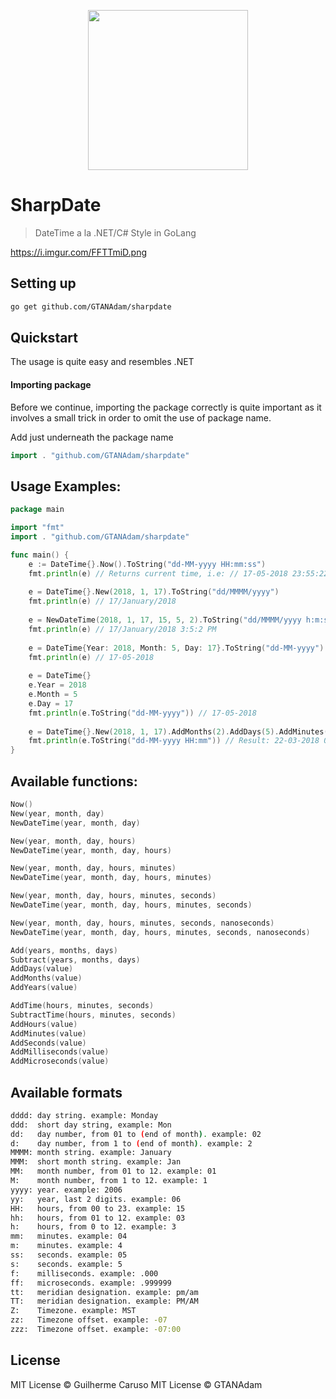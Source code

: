 <p align="center" >
    <img width="256" src ="https://i.imgur.com/FFTTmiD.png" />
</p>

# SharpDate
> DateTime a la .NET/C# Style in GoLang

https://i.imgur.com/FFTTmiD.png

## Setting up
```sh
go get github.com/GTANAdam/sharpdate
```

## Quickstart
The usage is quite easy and resembles .NET
#### Importing package
Before we continue, importing the package correctly is quite important as it involves a small trick in order to omit the use of package name.

Add just underneath the package name
```go
import . "github.com/GTANAdam/sharpdate"
```

## Usage Examples:
```go
package main

import "fmt"
import . "github.com/GTANAdam/sharpdate"

func main() {
	e := DateTime{}.Now().ToString("dd-MM-yyyy HH:mm:ss")
	fmt.println(e) // Returns current time, i.e: // 17-05-2018 23:55:22
	
	e = DateTime{}.New(2018, 1, 17).ToString("dd/MMMM/yyyy")
	fmt.println(e) // 17/January/2018
	
	e = NewDateTime(2018, 1, 17, 15, 5, 2).ToString("dd/MMMM/yyyy h:m:s TT")
	fmt.println(e) // 17/January/2018 3:5:2 PM
	
	e = DateTime{Year: 2018, Month: 5, Day: 17}.ToString("dd-MM-yyyy")
	fmt.println(e) // 17-05-2018
	
	e = DateTime{}
	e.Year = 2018
	e.Month = 5
	e.Day = 17
	fmt.println(e.ToString("dd-MM-yyyy")) // 17-05-2018
	
	e = DateTime{}.New(2018, 1, 17).AddMonths(2).AddDays(5).AddMinutes(10)
	fmt.println(e.ToString("dd-MM-yyyy HH:mm")) // Result: 22-03-2018 00:10
}

```
## Available functions:
```go
Now()
New(year, month, day)
NewDateTime(year, month, day)

New(year, month, day, hours)
NewDateTime(year, month, day, hours)

New(year, month, day, hours, minutes)
NewDateTime(year, month, day, hours, minutes)

New(year, month, day, hours, minutes, seconds)
NewDateTime(year, month, day, hours, minutes, seconds)

New(year, month, day, hours, minutes, seconds, nanoseconds)
NewDateTime(year, month, day, hours, minutes, seconds, nanoseconds)

Add(years, months, days)
Subtract(years, months, days)
AddDays(value)
AddMonths(value)
AddYears(value)

AddTime(hours, minutes, seconds)
SubtractTime(hours, minutes, seconds)
AddHours(value)
AddMinutes(value)
AddSeconds(value)
AddMilliseconds(value)
AddMicroseconds(value)
```


## Available formats
```sh
dddd: day string. example: Monday
ddd:  short day string, example: Mon
dd:   day number, from 01 to (end of month). example: 02
d:    day number, from 1 to (end of month). example: 2
MMMM: month string. example: January
MMM:  short month string. example: Jan
MM:   month number, from 01 to 12. example: 01
M:    month number, from 1 to 12. example: 1
yyyy: year. example: 2006
yy:   year, last 2 digits. example: 06
HH:   hours, from 00 to 23. example: 15
hh:   hours, from 01 to 12. example: 03
h:    hours, from 0 to 12. example: 3
mm:   minutes. example: 04
m:    minutes. example: 4
ss:   seconds. example: 05
s:    seconds. example: 5
f:    milliseconds. example: .000
ff:   microseconds. example: .999999
tt:   meridian designation. example: pm/am
TT:   meridian designation. example: PM/AM
Z:    Timezone. example: MST
zz:   Timezone offset. example: -07
zzz:  Timezone offset. example: -07:00
```

## License
MIT License © Guilherme Caruso
MIT License © GTANAdam

